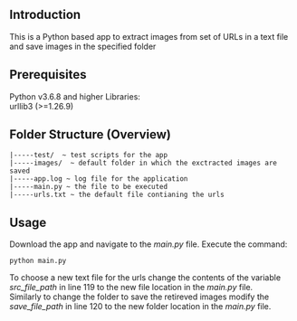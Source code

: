 ## Introduction

This is a Python based app to extract images from set of URLs in a text file and save images in the specified folder

## Prerequisites

Python v3.6.8 and higher
Libraries:  
urllib3 (>=1.26.9)  

## Folder Structure (Overview)
    |-----test/  ~ test scripts for the app
    |-----images/  ~ default folder in which the exctracted images are saved
    |-----app.log ~ log file for the application 
    |-----main.py ~ the file to be executed 
    |-----urls.txt ~ the default file contianing the urls

## Usage

Download the app and navigate to the <em>main.py</em> file. Execute the command:
```
python main.py
```
To choose a new text file for the urls change the contents of the variable
<em>src_file_path</em> in line 119 to the new file location in the <em>main.py</em> file.  
Similarly to change the folder to save the retireved images modify the 
<em>save_file_path</em> in line 120 to the new folder location in the <em>main.py</em> file.